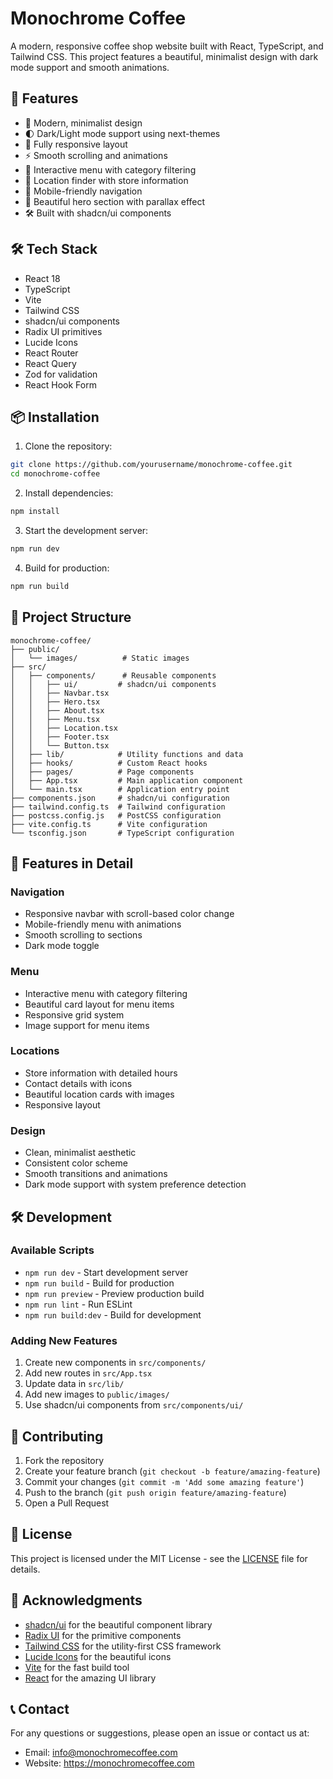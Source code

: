 # Monochrome Coffee

A modern, responsive coffee shop website built with React, TypeScript, and Tailwind CSS. This project features a beautiful, minimalist design with dark mode support and smooth animations.

## 🚀 Features

- 🎨 Modern, minimalist design
- 🌓 Dark/Light mode support using next-themes
- 📱 Fully responsive layout
- ⚡ Smooth scrolling and animations
- 🎯 Interactive menu with category filtering
- 📍 Location finder with store information
- 📱 Mobile-friendly navigation
- 🎨 Beautiful hero section with parallax effect
- 🛠️ Built with shadcn/ui components

## 🛠️ Tech Stack

- React 18
- TypeScript
- Vite
- Tailwind CSS
- shadcn/ui components
- Radix UI primitives
- Lucide Icons
- React Router
- React Query
- Zod for validation
- React Hook Form

## 📦 Installation

1. Clone the repository:
```bash
git clone https://github.com/yourusername/monochrome-coffee.git
cd monochrome-coffee
```

2. Install dependencies:
```bash
npm install
```

3. Start the development server:
```bash
npm run dev
```

4. Build for production:
```bash
npm run build
```

## 🎨 Project Structure

```
monochrome-coffee/
├── public/
│   └── images/          # Static images
├── src/
│   ├── components/      # Reusable components
│   │   ├── ui/         # shadcn/ui components
│   │   ├── Navbar.tsx
│   │   ├── Hero.tsx
│   │   ├── About.tsx
│   │   ├── Menu.tsx
│   │   ├── Location.tsx
│   │   ├── Footer.tsx
│   │   └── Button.tsx
│   ├── lib/            # Utility functions and data
│   ├── hooks/          # Custom React hooks
│   ├── pages/          # Page components
│   ├── App.tsx         # Main application component
│   └── main.tsx        # Application entry point
├── components.json     # shadcn/ui configuration
├── tailwind.config.ts  # Tailwind configuration
├── postcss.config.js   # PostCSS configuration
├── vite.config.ts      # Vite configuration
└── tsconfig.json       # TypeScript configuration
```

## 🎯 Features in Detail

### Navigation
- Responsive navbar with scroll-based color change
- Mobile-friendly menu with animations
- Smooth scrolling to sections
- Dark mode toggle

### Menu
- Interactive menu with category filtering
- Beautiful card layout for menu items
- Responsive grid system
- Image support for menu items

### Locations
- Store information with detailed hours
- Contact details with icons
- Beautiful location cards with images
- Responsive layout

### Design
- Clean, minimalist aesthetic
- Consistent color scheme
- Smooth transitions and animations
- Dark mode support with system preference detection

## 🛠️ Development

### Available Scripts

- `npm run dev` - Start development server
- `npm run build` - Build for production
- `npm run preview` - Preview production build
- `npm run lint` - Run ESLint
- `npm run build:dev` - Build for development

### Adding New Features

1. Create new components in `src/components/`
2. Add new routes in `src/App.tsx`
3. Update data in `src/lib/`
4. Add new images to `public/images/`
5. Use shadcn/ui components from `src/components/ui/`

## 🤝 Contributing

1. Fork the repository
2. Create your feature branch (`git checkout -b feature/amazing-feature`)
3. Commit your changes (`git commit -m 'Add some amazing feature'`)
4. Push to the branch (`git push origin feature/amazing-feature`)
5. Open a Pull Request

## 📝 License

This project is licensed under the MIT License - see the [LICENSE](LICENSE) file for details.

## 🙏 Acknowledgments

- [shadcn/ui](https://ui.shadcn.com/) for the beautiful component library
- [Radix UI](https://www.radix-ui.com/) for the primitive components
- [Tailwind CSS](https://tailwindcss.com/) for the utility-first CSS framework
- [Lucide Icons](https://lucide.dev/) for the beautiful icons
- [Vite](https://vitejs.dev/) for the fast build tool
- [React](https://reactjs.org/) for the amazing UI library

## 📞 Contact

For any questions or suggestions, please open an issue or contact us at:
- Email: info@monochromecoffee.com
- Website: https://monochromecoffee.com 
